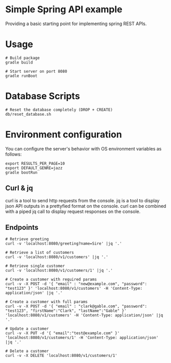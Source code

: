 # Simple Spring API example

Providing a basic starting point for implementing spring REST APIs.

# Usage

```
# Build package
gradle build

# Start server on port 8080
gradle runBoot
```

# Database Scripts

```
# Reset the database completely (DROP + CREATE)
db/reset_database.sh
```

# Environment configuration

You can configure the server's behavior with OS environment variables as follows:

```
export RESULTS_PER_PAGE=10
export DEFAULT_GENRE=jazz
gradle bootRun
```

## Curl & jq

curl is a tool to send http requests from the console.
jq is a tool to display json API outputs in a prettyfied format on the console.
curl can be combined with a piped jq call to display request responses on the console.

## Endpoints

```
# Retrieve greeting
curl -v 'localhost:8080/greeting?name=Sire' |jq '.'

# Retrieve a list of customers
curl -v 'localhost:8080/v1/customers' |jq '.'

# Retrieve single customer
curl -v 'localhost:8080/v1/customers/1' |jq '.'

# Create a customer with required params
curl -v -X POST -d '{ "email" : "new@example.com", "password": "test123" }' 'localhost:8080/v1/customers' -H 'Content-Type: application/json' |jq '.'

# Create a customer with full params
curl -v -X POST -d '{ "email" : "clark@gable.com", "password": "test123", "firstName":"Clark", "lastName":"Gable" }' 'localhost:8080/v1/customers' -H 'Content-Type: application/json' |jq '.'

# Update a customer
curl -v -X PUT -d '{ "email":"test@example.com" }' 'localhost:8080/v1/customers/1' -H 'Content-Type: application/json' |jq '.'

# Delete a customer
curl -v -X DELETE 'localhost:8080/v1/customers/1'
```
